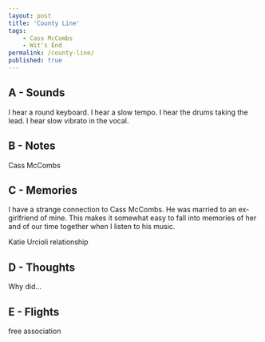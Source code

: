 ```yaml
---
layout: post
title: 'County Line'
tags:
    - Cass McCombs
    - Wit's End
permalink: /county-line/
published: true
---
```


## A - Sounds

I hear a round keyboard. I hear a slow tempo. I hear the drums taking the lead. I hear slow vibrato in the vocal.

## B - Notes

Cass McCombs

## C - Memories

I have a strange connection to Cass McCombs. He was married to an ex-girlfriend of mine. This makes it somewhat easy to fall into memories of her and of our time together when I listen to his music.

Katie Urcioli relationship

## D - Thoughts

Why did...

## E - Flights

free association
